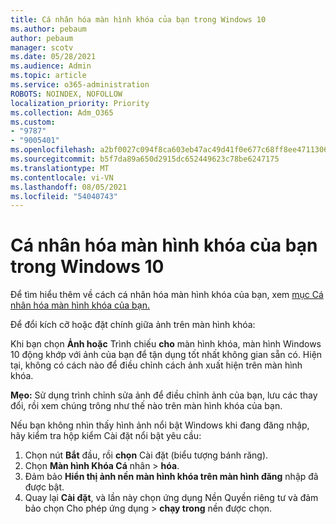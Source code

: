 ```yaml
---
title: Cá nhân hóa màn hình khóa của bạn trong Windows 10
ms.author: pebaum
author: pebaum
manager: scotv
ms.date: 05/28/2021
ms.audience: Admin
ms.topic: article
ms.service: o365-administration
ROBOTS: NOINDEX, NOFOLLOW
localization_priority: Priority
ms.collection: Adm_O365
ms.custom:
- "9787"
- "9005401"
ms.openlocfilehash: a2bf0027c094f8ca603eb47ac49d41f0e677c68ff8ee4711306d037bf826255c
ms.sourcegitcommit: b5f7da89a650d2915dc652449623c78be6247175
ms.translationtype: MT
ms.contentlocale: vi-VN
ms.lasthandoff: 08/05/2021
ms.locfileid: "54040743"
---
```

# <a name="personalize-your-lock-screen-in-windows-10"></a>Cá nhân hóa màn hình khóa của bạn trong Windows 10

Để tìm hiểu thêm về cách cá nhân hóa màn hình khóa của bạn, xem [mục Cá nhân hóa màn hình khóa của bạn.](https://support.microsoft.com/windows/personalize-your-lock-screen-81dab9b0-35cf-887c-84a0-6de8ef72bea0)

Để đổi kích cỡ hoặc đặt chính giữa ảnh trên màn hình khóa:

Khi bạn chọn **Ảnh hoặc** Trình chiếu **cho** màn hình khóa, màn hình Windows 10 động khớp với ảnh của bạn để tận dụng tốt nhất không gian sẵn có. Hiện tại, không có cách nào để điều chỉnh cách ảnh xuất hiện trên màn hình khóa.

**Mẹo:** Sử dụng trình chỉnh sửa ảnh để điều chỉnh ảnh của bạn, lưu các thay đổi, rồi xem chúng trông như thế nào trên màn hình khóa của bạn.

Nếu bạn không nhìn thấy hình ảnh nổi bật Windows khi đang đăng nhập, hãy kiểm tra hộp kiểm Cài đặt nổi bật yêu cầu: 

1. Chọn nút **Bắt** đầu, rồi **chọn** Cài đặt (biểu tượng bánh răng).
1. Chọn **Màn hình Khóa Cá** nhân  >  **hóa**.
1. Đảm bảo **Hiển thị ảnh nền màn hình khóa trên màn hình đăng** nhập đã được bật.
1. Quay lại **Cài đặt**, và lần này chọn ứng dụng Nền Quyền riêng tư và đảm bảo chọn Cho phép ứng dụng  >   **chạy trong** nền được chọn.